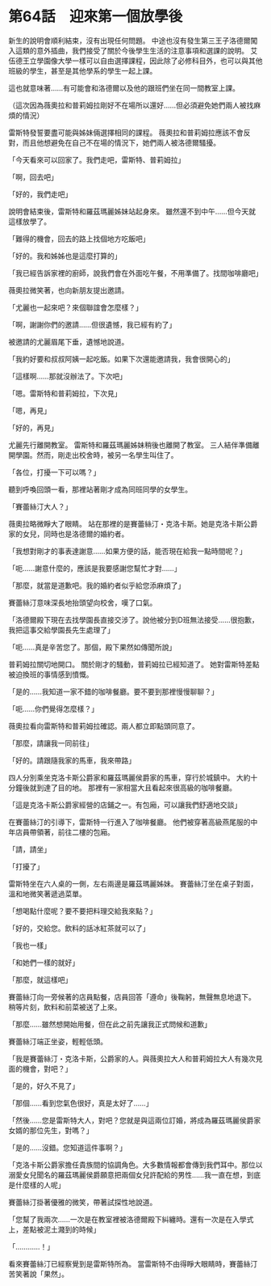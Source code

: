 # 第64話　迎來第一個放學後

新生的說明會順利結束，沒有出現任何問題。
中途也沒有發生第三王子洛德爾闖入這類的意外插曲，我們接受了關於今後學生生活的注意事項和選課的說明。
艾伍德王立學園像大學一樣可以自由選擇課程，因此除了必修科目外，也可以與其他班級的學生，甚至是其他學系的學生一起上課。

這也就意味著……有可能會和洛德爾以及他的跟班們坐在同一間教室上課。

（這次因為薇奧拉和普莉姆拉剛好不在場所以還好……但必須避免她們兩人被找麻煩的情況）

雷斯特發誓要盡可能與姊妹倆選擇相同的課程。
薇奧拉和普莉姆拉應該不會反對，而且他想避免在自己不在場的情況下，她們兩人被洛德爾騷擾。

「今天看來可以回家了。我們走吧，雷斯特、普莉姆拉」

「啊，回去吧」

「好的，我們走吧」

說明會結束後，雷斯特和羅茲瑪麗姊妹站起身來。
雖然還不到中午……但今天就這樣放學了。

「難得的機會，回去的路上找個地方吃飯吧」

「好的。我和姊姊也是這麼打算的」

「我已經告訴家裡的廚師，說我們會在外面吃午餐，不用準備了。找間咖啡廳吧」

薇奧拉微笑著，也向新朋友提出邀請。

「尤麗也一起來吧？來個聯誼會怎麼樣？」

「啊，謝謝你們的邀請……但很遺憾，我已經有約了」

被邀請的尤麗眉尾下垂，遺憾地說道。

「我約好要和叔叔阿姨一起吃飯。如果下次還能邀請我，我會很開心的」

「這樣啊……那就沒辦法了。下次吧」

「嗯。雷斯特和普莉姆拉，下次見」

「嗯，再見」

「好的，再見」

尤麗先行離開教室。
雷斯特和羅茲瑪麗姊妹稍後也離開了教室。
三人結伴準備離開學園。然而，剛走出校舍時，被另一名學生叫住了。

「各位，打擾一下可以嗎？」

聽到呼喚回頭一看，那裡站著剛才成為同班同學的女學生。

「賽蕾絲汀大人？」

薇奧拉略微睜大了眼睛。
站在那裡的是賽蕾絲汀・克洛卡斯。她是克洛卡斯公爵家的女兒，同時也是洛德爾的婚約者。

「我想對剛才的事表達謝意……如果方便的話，能否現在給我一點時間呢？」

「呃……謝意什麼的，應該是我要感謝您幫忙才對……」

「那麼，就當是道歉吧。我的婚約者似乎給您添麻煩了」

賽蕾絲汀意味深長地抬頭望向校舍，嘆了口氣。

「洛德爾殿下現在去找學園長直接交涉了。說他被分到D班無法接受……很抱歉，我把這事交給學園長先生處理了」

「呃……真是辛苦您了。那個，殿下果然如傳聞所說」

普莉姆拉關切地開口。
關於剛才的騷動，普莉姆拉已經知道了。
她對雷斯特差點被迫換班的事情感到憤慨。

「是的……我知道一家不錯的咖啡餐廳。要不要到那裡慢慢聊聊？」

「呃……你們覺得怎麼樣？」

薇奧拉看向雷斯特和普莉姆拉確認。兩人都立即點頭同意了。

「那麼，請讓我一同前往」

「好的。請跟隨我家的馬車，我來帶路」

四人分別乘坐克洛卡斯公爵家和羅茲瑪麗侯爵家的馬車，穿行於城鎮中。
大約十分鐘後就到達了目的地。
那裡有一家相當大且看起來很高級的咖啡餐廳。

「這是克洛卡斯公爵家經營的店鋪之一。有包廂，可以讓我們舒適地交談」

在賽蕾絲汀的引導下，雷斯特一行進入了咖啡餐廳。
他們被穿著高級燕尾服的中年店員帶領著，前往二樓的包廂。

「請，請坐」

「打擾了」

雷斯特坐在六人桌的一側，左右兩邊是羅茲瑪麗姊妹。
賽蕾絲汀坐在桌子對面，溫和地微笑著遞過菜單。

「想喝點什麼呢？要不要把料理交給我來點？」

「好的，交給您。飲料的話冰紅茶就可以了」

「我也一樣」

「和她們一樣的就好」

「那麼，就這樣吧」

賽蕾絲汀向一旁候著的店員點餐，店員回答「遵命」後鞠躬，無聲無息地退下。
稍等片刻，飲料和前菜被送了上來。

「那麼……雖然想開始用餐，但在此之前先讓我正式問候和道歉」

賽蕾絲汀端正坐姿，輕輕低頭。

「我是賽蕾絲汀・克洛卡斯，公爵家的人。與薇奧拉大人和普莉姆拉大人有幾次見面的機會，對吧？」

「是的，好久不見了」

「那個……看到您氣色很好，真是太好了……」

「然後……您是雷斯特大人，對吧？您就是與這兩位訂婚，將成為羅茲瑪麗侯爵家女婿的那位先生，對嗎？」

「是的……沒錯。您知道這件事啊？」

「克洛卡斯公爵家擔任貴族間的協調角色。大多數情報都會傳到我們耳中。那位以溺愛女兒聞名的羅茲瑪麗侯爵願意把兩個女兒許配給的男性……我一直在想，到底是什麼樣的人呢」

賽蕾絲汀掛著優雅的微笑，帶著試探性地說道。

「您幫了我兩次……一次是在教室裡被洛德爾殿下糾纏時。還有一次是在入學式上，差點被泥土濺到的時候」

「…………！」

看來賽蕾絲汀已經察覺到是雷斯特所為。
當雷斯特不由得睜大眼睛時，賽蕾絲汀苦笑著說「果然」。